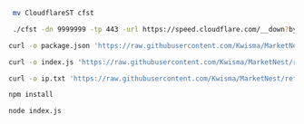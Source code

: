 ```bash
 mv CloudflareST cfst
```

```bash
 ./cfst -dn 9999999 -tp 443 -url https://speed.cloudflare.com/__down?bytes=500000000 -tlr 0
```

```bash
curl -o package.json 'https://raw.githubusercontent.com/Kwisma/MarketNest/refs/heads/main/cftest/package.json'
```

```bash
curl -o index.js 'https://raw.githubusercontent.com/Kwisma/MarketNest/refs/heads/main/cftest/index.js'
```

```bash
curl -o ip.txt 'https://raw.githubusercontent.com/Kwisma/MarketNest/refs/heads/main/cftest/asn/AS45102.txt'
```

```bash
npm install
```

```bash
node index.js
```
